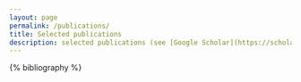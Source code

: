 ```yaml
---
layout: page
permalink: /publications/
title: Selected publications
description: selected publications (see [Google Scholar](https://scholar.google.co.uk/citations?user=mvvgDvcAAAAJ&hl=en) for full list)
---
```


<!-- _pages/publications.md -->
<div class="publications">

{% bibliography %}

</div>
